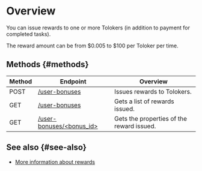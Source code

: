 # Overview

You can issue rewards to one or more Tolokers (in addition to payment for completed tasks).

The reward amount can be from $0.005 to $100 per Toloker per time.

## Methods {#methods}

Method | Endpoint | Overview
----- | ----- | -----
POST | [/user-bonuses](create-bonus.md) | Issues rewards to Tolokers.
GET | [/user-bonuses](get-bonus-list.md) | Gets a list of rewards issued.
GET | [/user-bonuses/<bonus_id>](get-one-bonus.md) | Gets the properties of the reward issued.

## See also {#see-also}

- [More information about rewards](../../guide/concepts/bonus.md)